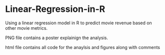 # Linear-Regression-in-R
Using a linear regression model in R to predict movie revenue based on other movie metrics.

PNG file contains a poster explainign the analysis.

html file contains all code for the anaylsis and figures along with comments

